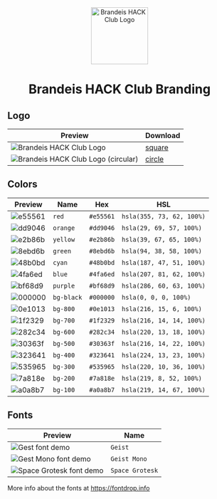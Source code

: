 <div align="center">
  <img src="./hack-logo.svg" alt="Brandeis HACK Club Logo" width="128">
  <h1>Brandeis HACK Club Branding</h1>
</div>

## Logo

| Preview                                                                          | Download                               |
| -------------------------------------------------------------------------------- | -------------------------------------- |
| <img src="./logo/hack-logo.svg" alt="Brandeis HACK Club Logo">                   | [square](./logos/hack-logo.svg)        |
| <img src="./logo/hack-logo-circle.svg" alt="Brandeis HACK Club Logo (circular)"> | [circle](./logos/hack-logo-circle.svg) |

## Colors

| Preview                                      | Name       | Hex       | HSL                       |
| -------------------------------------------- | ---------- | --------- | ------------------------- |
| <img src="./colors/e55561.svg" alt="e55561"> | `red`      | `#e55561` | `hsla(355, 73, 62, 100%)` |
| <img src="./colors/dd9046.svg" alt="dd9046"> | `orange`   | `#dd9046` | `hsla(29, 69, 57, 100%)`  |
| <img src="./colors/e2b86b.svg" alt="e2b86b"> | `yellow`   | `#e2b86b` | `hsla(39, 67, 65, 100%)`  |
| <img src="./colors/8ebd6b.svg" alt="8ebd6b"> | `green`    | `#8ebd6b` | `hsla(94, 38, 58, 100%)`  |
| <img src="./colors/48b0bd.svg" alt="48b0bd"> | `cyan`     | `#48b0bd` | `hsla(187, 47, 51, 100%)` |
| <img src="./colors/4fa6ed.svg" alt="4fa6ed"> | `blue`     | `#4fa6ed` | `hsla(207, 81, 62, 100%)` |
| <img src="./colors/bf68d9.svg" alt="bf68d9"> | `purple`   | `#bf68d9` | `hsla(286, 60, 63, 100%)` |
| <img src="./colors/000000.svg" alt="000000"> | `bg-black` | `#000000` | `hsla(0, 0, 0, 100%)`     |
| <img src="./colors/0e1013.svg" alt="0e1013"> | `bg-800`   | `#0e1013` | `hsla(216, 15, 6, 100%)`  |
| <img src="./colors/1f2329.svg" alt="1f2329"> | `bg-700`   | `#1f2329` | `hsla(216, 14, 14, 100%)` |
| <img src="./colors/282c34.svg" alt="282c34"> | `bg-600`   | `#282c34` | `hsla(220, 13, 18, 100%)` |
| <img src="./colors/30363f.svg" alt="30363f"> | `bg-500`   | `#30363f` | `hsla(216, 14, 22, 100%)` |
| <img src="./colors/323641.svg" alt="323641"> | `bg-400`   | `#323641` | `hsla(224, 13, 23, 100%)` |
| <img src="./colors/535965.svg" alt="535965"> | `bg-300`   | `#535965` | `hsla(220, 10, 36, 100%)` |
| <img src="./colors/7a818e.svg" alt="7a818e"> | `bg-200`   | `#7a818e` | `hsla(219, 8, 52, 100%)`  |
| <img src="./colors/a0a8b7.svg" alt="a0a8b7"> | `bg-100`   | `#a0a8b7` | `hsla(219, 14, 67, 100%)` |

## Fonts

| Preview                                                                  | Name            |
| ------------------------------------------------------------------------ | --------------- |
| <img src="./fonts/geist-demo.svg" alt="Gest font demo">                  | `Geist`         |
| <img src="./fonts/geist-mono-demo.svg" alt="Gest Mono font demo">        | `Geist Mono`    |
| <img src="./fonts/space-grotesk-demo.svg" alt="Space Grotesk font demo"> | `Space Grotesk` |

More info about the fonts at <https://fontdrop.info>

